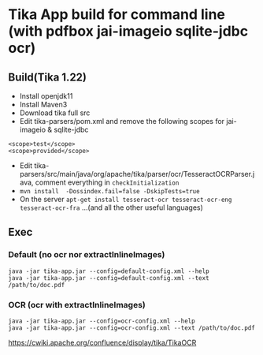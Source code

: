 # Tika App build for command line (with pdfbox jai-imageio sqlite-jdbc ocr)
## Build(Tika 1.22)
- Install openjdk11
- Install Maven3
- Download tika full src
- Edit tika-parsers/pom.xml and remove the following scopes for jai-imageio & sqlite-jdbc
```
<scope>test</scope>
<scope>provided</scope>
```
- Edit tika-parsers/src/main/java/org/apache/tika/parser/ocr/TesseractOCRParser.java, comment everything in `checkInitialization`
- `mvn install  -Dossindex.fail=false -DskipTests=true`
- On the server `apt-get install tesseract-ocr tesseract-ocr-eng tesseract-ocr-fra` ...(and all the other useful languages)

## Exec
### Default (no ocr nor extractInlineImages)
```
java -jar tika-app.jar --config=default-config.xml --help
java -jar tika-app.jar --config=default-config.xml --text /path/to/doc.pdf
```

### OCR (ocr with extractInlineImages)
```
java -jar tika-app.jar --config=ocr-config.xml --help
java -jar tika-app.jar --config=ocr-config.xml --text /path/to/doc.pdf
```
https://cwiki.apache.org/confluence/display/tika/TikaOCR
